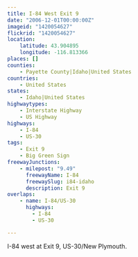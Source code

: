 ```yaml
---
title: I-84 West Exit 9
date: "2006-12-01T00:00:00Z"
imageid: "1420054627"
flickrid: "1420054627"
location:
    latitude: 43.904895
    longitude: -116.813366
places: []
counties:
    - Payette County|Idaho|United States
countries:
    - United States
states:
    - Idaho|United States
highwaytypes:
    - Interstate Highway
    - US Highway
highways:
    - I-84
    - US-30
tags:
    - Exit 9
    - Big Green Sign
freewayJunctions:
    - milepost: "9.49"
      freewayName: I-84
      freewaySlug: i84-idaho
      description: Exit 9
overlaps:
    - name: I-84/US-30
      highways:
        - I-84
        - US-30

---
```

I-84 west at Exit 9, US-30/New Plymouth.